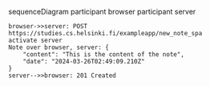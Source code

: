 sequenceDiagram
    participant browser
    participant server

    browser->>server: POST https://studies.cs.helsinki.fi/exampleapp/new_note_spa
    activate server
    Note over browser, server: {
        "content": "This is the content of the note",
        "date": "2024-03-26T02:49:09.210Z"
    }
    server-->>browser: 201 Created